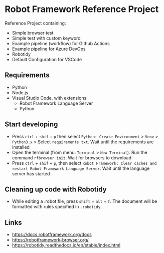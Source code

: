 # Robot Framework Reference Project
Reference Project containing:
- Simple browser test
- Simple test with custom keyword
- Example pipeline (workflow) for Github Actions
- Example pipeline for Azure DevOps
- Robotidy
- Default Configuration for VSCode

## Requirements
- Python
- Node.js
- Visual Studio Code, with extensions:
    - Robot Framework Language Server
    - Python

## Start developing
- Press `ctrl` + `shif` + `p` then select `Python: Create Environment` > `Venv` > `Python3.x` > Select `requirements.txt`. Wait until the requirements are installed
- Open the terminal (from menu: `Terminal` > `New Terminal`). Run the command `rfbrowser init`. Wait for browsers to download
- Press `ctrl` + `shif` + `p`, then select `Robot Framework: Clear caches and restart Robot Framework Language Server`. Wait until the language server has started

## Cleaning up code with Robotidy
- While editing a .robot file, press `shift` + `alt` + `f`. The document will be formatted with rules specified in `.robotidy`

## Links
- https://docs.robotframework.org/docs
- https://robotframework-browser.org/
- https://robotidy.readthedocs.io/en/stable/index.html
